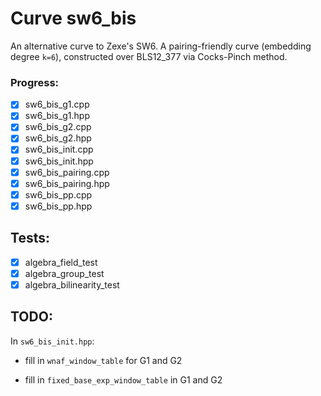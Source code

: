 # Curve sw6_bis 
An alternative curve to Zexe's SW6. A pairing-friendly curve (embedding degree `k=6`), constructed over BLS12_377 via Cocks-Pinch method.

### Progress:
- [x] sw6_bis_g1.cpp  
- [x] sw6_bis_g1.hpp  
- [x] sw6_bis_g2.cpp  
- [x] sw6_bis_g2.hpp  
- [x] sw6_bis_init.cpp  
- [x] sw6_bis_init.hpp  
- [x] sw6_bis_pairing.cpp  
- [x] sw6_bis_pairing.hpp  
- [x] sw6_bis_pp.cpp  
- [x] sw6_bis_pp.hpp

## Tests:
- [x] algebra_field_test
- [x] algebra_group_test
- [x] algebra_bilinearity_test

## TODO:
In `sw6_bis_init.hpp`:

* fill in `wnaf_window_table` for G1 and G2 

* fill in `fixed_base_exp_window_table` in G1 and G2

